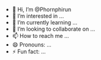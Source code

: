 - 👋 Hi, I’m @Phornphirun
- 👀 I’m interested in ...
- 🌱 I’m currently learning ...
- 💞️ I’m looking to collaborate on ...
- 📫 How to reach me ...
- 😄 Pronouns: ...
- ⚡ Fun fact: ...

<!---
Phornphirun/Phornphirun is a ✨ special ✨ repository because its `README.md` (this file) appears on your GitHub profile.
You can click the Preview link to take a look at your changes.
--->
